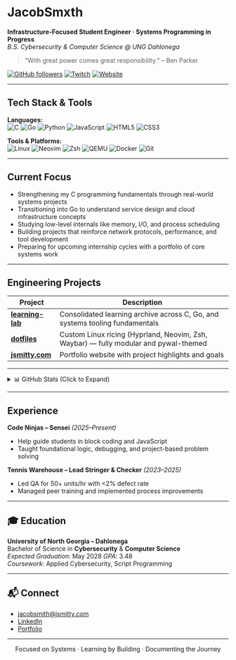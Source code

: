 # JacobSmxth

**Infrastructure-Focused Student Engineer · Systems Programming in Progress**  
_B.S. Cybersecurity & Computer Science @ UNG Dahlonega_

> “With great power comes great responsibility.” – Ben Parker

[![GitHub followers](https://img.shields.io/github/followers/JacobSmxth?label=Follow&style=social)](https://github.com/JacobSmxth)
[![Twitch](https://img.shields.io/badge/Twitch-Stream%20Occasionally-9146FF?style=flat&logo=twitch&logoColor=white)](https://twitch.tv/jxvoided)
[![Website](https://img.shields.io/badge/Website-jsmitty.com-0a0a0a?style=flat&logo=google-chrome&logoColor=white)](https://jsmitty.com)

---

## Tech Stack & Tools

**Languages:**  
![C](https://img.shields.io/badge/C-00599C?style=flat-square&logo=c&logoColor=white)
![Go](https://img.shields.io/badge/Go-00ADD8?style=flat-square&logo=go&logoColor=white)
![Python](https://img.shields.io/badge/Python-3776AB?style=flat-square&logo=python&logoColor=white)
![JavaScript](https://img.shields.io/badge/JavaScript-F7DF1E?style=flat-square&logo=javascript&logoColor=black)
![HTML5](https://img.shields.io/badge/HTML5-E34F26?style=flat-square&logo=html5&logoColor=white)
![CSS3](https://img.shields.io/badge/CSS3-1572B6?style=flat-square&logo=css3&logoColor=white)

**Tools & Platforms:**  
![Linux](https://img.shields.io/badge/Linux-FCC624?style=flat-square&logo=linux&logoColor=black)
![Neovim](https://img.shields.io/badge/Neovim-57A143?style=flat-square&logo=neovim&logoColor=white)
![Zsh](https://img.shields.io/badge/Zsh-000000?style=flat-square&logo=gnu-bash&logoColor=white)
![QEMU](https://img.shields.io/badge/QEMU-A60000?style=flat-square)
![Docker](https://img.shields.io/badge/Docker-2496ED?style=flat-square&logo=docker&logoColor=white)
![Git](https://img.shields.io/badge/Git-F05032?style=flat-square&logo=git&logoColor=white)

---

## Current Focus

- Strengthening my C programming fundamentals through real-world systems projects  
- Transitioning into Go to understand service design and cloud infrastructure concepts  
- Studying low-level internals like memory, I/O, and process scheduling  
- Building projects that reinforce network protocols, performance, and tool development  
- Preparing for upcoming internship cycles with a portfolio of core systems work

---

## Engineering Projects

| Project | Description |
|--------|-------------|
| [**learning-lab**](https://github.com/JacobSmxth/learning-lab) | Consolidated learning archive across C, Go, and systems tooling fundamentals |
| [**dotfiles**](https://github.com/JacobSmxth/dotfiles) | Custom Linux ricing (Hyprland, Neovim, Zsh, Waybar) — fully modular and pywal-themed |
| [**jsmitty.com**](https://jsmitty.com) | Portfolio website with project highlights and goals

---

<details>
<summary>📊 GitHub Stats (Click to Expand)</summary>

<p align="center">
  <img src="https://github-readme-stats.vercel.app/api/top-langs/?username=JacobSmxth&layout=compact&theme=vision-friendly-dark" />
  <br>
  <img src="https://github-readme-stats.vercel.app/api?username=JacobSmxth&show_icons=true&theme=vision-friendly-dark" />
  <br>
  <img src="https://github-readme-streak-stats.herokuapp.com/?user=JacobSmxth&theme=vision-friendly-dark" />
</p>

</details>

---

## Experience

**Code Ninjas – Sensei** _(2025–Present)_  
- Help guide students in block coding and JavaScript
- Taught foundational logic, debugging, and project-based problem solving

**Tennis Warehouse – Lead Stringer & Checker** _(2023–2025)_  
- Led QA for 50+ units/hr with <2% defect rate
- Managed peer training and implemented process improvements

---

## 🎓 Education

**University of North Georgia – Dahlonega**  
Bachelor of Science in **Cybersecurity** & **Computer Science**  
_Expected Graduation_: May 2028
_GPA_: 3.48  
_Coursework_: Applied Cybersecurity, Script Programming

---

## 📬 Connect

- jacobsmith@jsmitty.com  
- [LinkedIn](https://www.linkedin.com/in/jacobsmxth)  
- [Portfolio](https://jsmitty.com)

---

<p align="center">
  Focused on Systems · Learning by Building · Documenting the Journey
</p>
